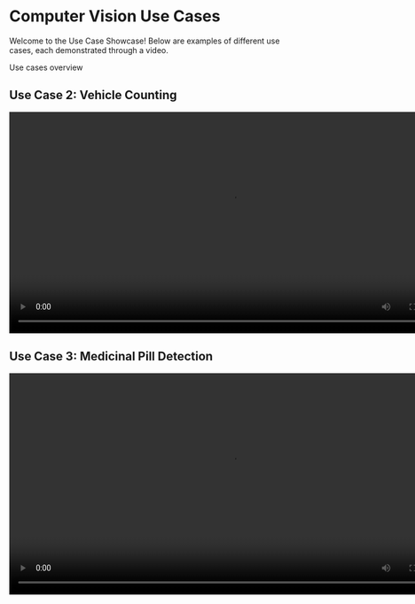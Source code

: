 # Computer Vision Use Cases

Welcome to the Use Case Showcase! Below are examples of different use cases, each demonstrated through a video.

Use cases overview

## Use Case 2: Vehicle Counting

<video controls width="800">
    <source src="videos/case2.mp4" type="video/mp4">
    Your browser does not support the video tag.
</video>


## Use Case 3: Medicinal Pill Detection

<video controls width="800">
    <source src="videos/case3.mp4" type="video/mp4">
    Your browser does not support the video tag.
</video>

